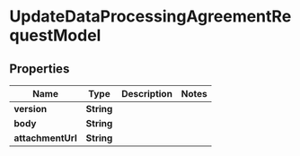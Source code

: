 

# UpdateDataProcessingAgreementRequestModel


## Properties

Name | Type | Description | Notes
------------ | ------------- | ------------- | -------------
**version** | **String** |  | 
**body** | **String** |  | 
**attachmentUrl** | **String** |  | 



